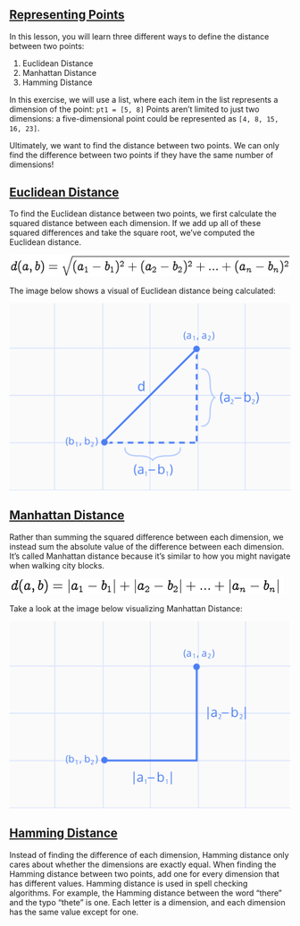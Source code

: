 # 
## [Representing Points](https://www.codecademy.com/courses/machine-learning/lessons/distance-formula/exercises/points)
In this lesson, you will learn three different ways to define the distance between two points:
1. Euclidean Distance
2. Manhattan Distance
3. Hamming Distance

In this exercise, we will use a list, where each item in the list represents a dimension of the point: `pt1 = [5, 8]`
Points aren’t limited to just two dimensions: a five-dimensional point could be represented as `[4, 8, 15, 16, 23]`.

Ultimately, we want to find the distance between two points.
We can only find the difference between two points if they have the same number of dimensions!

## [Euclidean Distance](https://www.codecademy.com/courses/machine-learning/lessons/distance-formula/exercises/euclidean-distance)
To find the Euclidean distance between two points, we first calculate the squared distance between each dimension.
If we add up all of these squared differences and take the square root, we’ve computed the Euclidean distance.

![Euclidean formula](euclidean_formula.jpg)

The image below shows a visual of Euclidean distance being calculated:

![visualize euclidean calculation](visualize_euclidean_calc.svg)

## [Manhattan Distance](https://www.codecademy.com/courses/machine-learning/lessons/distance-formula/exercises/manhattan-distance)
Rather than summing the squared difference between each dimension, we instead sum the absolute value of the difference between each dimension.
It’s called Manhattan distance because it’s similar to how you might navigate when walking city blocks.

![Manhattan formula](manhattan_formula2.jpg)

Take a look at the image below visualizing Manhattan Distance:

![visualize manhattan calculation](visualize_manhattan_calc.svg)

## [Hamming Distance](https://www.codecademy.com/courses/machine-learning/lessons/distance-formula/exercises/hamming-distance)
Instead of finding the difference of each dimension, Hamming distance only cares about whether the dimensions are exactly equal.
When finding the Hamming distance between two points, add one for every dimension that has different values.
Hamming distance is used in spell checking algorithms.
For example, the Hamming distance between the word “there” and the typo “thete” is one. 
Each letter is a dimension, and each dimension has the same value except for one.

